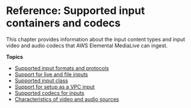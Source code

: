 # Reference: Supported input containers and codecs<a name="inputs-supported-containers"></a>

This chapter provides information about the input content types and input video and audio codecs that AWS Elemental MediaLive can ingest\.

**Topics**
+ [Supported input formats and protocols](inputs-supported-formats.md)
+ [Support for live and file inputs](inputs-live-vs-file.md)
+ [Supported input class](inputs-single-standard-vpc.md)
+ [Support for setup as a VPC input](inputs-vpc-support.md)
+ [Supported codecs for inputs](inputs-supported-containers-and-codecs.md)
+ [Characteristics of video and audio sources](inputs-video-audio-characteristics.md)